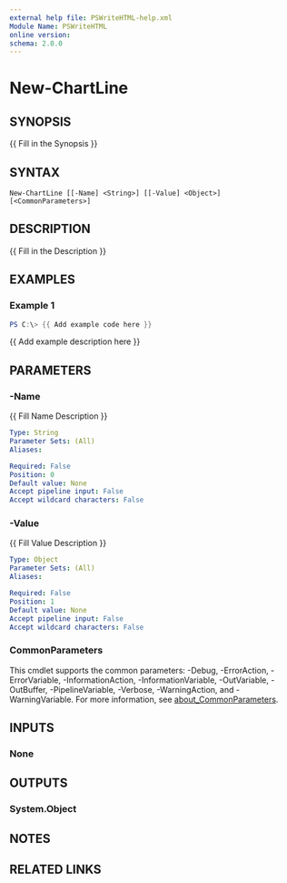 ```yaml
---
external help file: PSWriteHTML-help.xml
Module Name: PSWriteHTML
online version:
schema: 2.0.0
---
```


# New-ChartLine

## SYNOPSIS
{{ Fill in the Synopsis }}

## SYNTAX

```
New-ChartLine [[-Name] <String>] [[-Value] <Object>] [<CommonParameters>]
```

## DESCRIPTION
{{ Fill in the Description }}

## EXAMPLES

### Example 1
```powershell
PS C:\> {{ Add example code here }}
```

{{ Add example description here }}

## PARAMETERS

### -Name
{{ Fill Name Description }}

```yaml
Type: String
Parameter Sets: (All)
Aliases:

Required: False
Position: 0
Default value: None
Accept pipeline input: False
Accept wildcard characters: False
```

### -Value
{{ Fill Value Description }}

```yaml
Type: Object
Parameter Sets: (All)
Aliases:

Required: False
Position: 1
Default value: None
Accept pipeline input: False
Accept wildcard characters: False
```

### CommonParameters
This cmdlet supports the common parameters: -Debug, -ErrorAction, -ErrorVariable, -InformationAction, -InformationVariable, -OutVariable, -OutBuffer, -PipelineVariable, -Verbose, -WarningAction, and -WarningVariable. For more information, see [about_CommonParameters](http://go.microsoft.com/fwlink/?LinkID=113216).

## INPUTS

### None

## OUTPUTS

### System.Object
## NOTES

## RELATED LINKS
